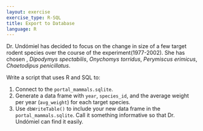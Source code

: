 ```yaml
---
layout: exercise
exercise_type: R-SQL
title: Export to Database
language: R
---
```


Dr. Undómiel has decided to focus on the change in size of a few target rodent 
species over the course of the experiment(1977-2002). She has chosen , *Dipodymys spectabilis*, *Onychomys torridus*, *Perymiscus erimicus*, 
*Chaetodipus penicillatus*. 

Write a script that uses R and SQL to: 

1. Connect to the `portal_mammals.sqlite`.
2. Generate a data frame with `year`, `species_id`, and the average weight per 
year (`avg_weight`) for each target species.
3. Use `dbWriteTable()` to include your new data frame in the 
`portal_mammals.sqlite`. Call it something informative so that Dr. Undómiel can 
find it easily.
  
